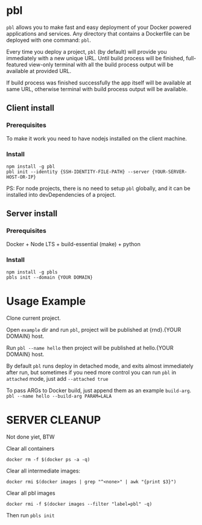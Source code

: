 # pbl

`pbl` allows you to make fast and easy deployment of your Docker powered applications and services. Any directory that contains a Dockerfile can be deployed with one command: `pbl`.

Every time you deploy a project, `pbl` (by default) will provide you immediately with a new unique URL. Until build process will be finished,
full-featured view-only terminal with all the build process output will be available at provided URL.

If build process was finished successfully the app itself will be available at same URL, otherwise terminal with build process output will be available.

## Client install

### Prerequisites

To make it work you need to have nodejs installed on the client machine.

### Install

```
npm install -g pbl
pbl init --identity {SSH-IDENTITY-FILE-PATH} --server {YOUR-SERVER-HOST-OR-IP}
```

PS: For node projects, there is no need to setup `pbl` globally,
and it can be installed into devDependencies of a project.

## Server install

### Prerequisites

Docker + Node LTS + build-essential (make) + python

### Install

```
npm install -g pbls
pbls init --domain {YOUR DOMAIN}
```

# Usage Example

Clone current project.

Open `example` dir and run `pbl`, project will be published at {rnd}.{YOUR DOMAIN} host.

Run `pbl --name hello` then project will be published at hello.{YOUR DOMAIN} host.

By default `pbl` runs deploy in detached mode, and exits almost immediately after run,
but sometimes if you need more control you can run `pbl` in `attached` mode,
just add `--attached true`

To pass ARGs to Docker build, just append them as an example `build-arg`.
`pbl --name hello --build-arg PARAM=LALA`

# SERVER CLEANUP

Not done yiet, BTW

Clear all containers

`docker rm -f $(docker ps -a -q)`

Clear all intermediate images:

`docker rmi $(docker images | grep "^<none>" | awk "{print $3}")`

Clear all pbl images

`docker rmi -f $(docker images --filter "label=pbl" -q)`

Then run `pbls init`

